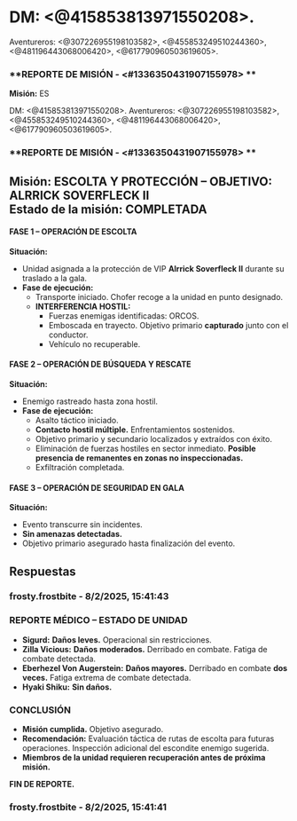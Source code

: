 # DM: <@415853813971550208>.
Aventureros: <@307226955198103582>, <@455853249510244360>, <@481196443068006420>, <@617790960503619605>.
### **REPORTE DE MISIÓN - <#1336350431907155978> **  
**Misión:** ES

DM: <@415853813971550208>.
Aventureros: <@307226955198103582>, <@455853249510244360>, <@481196443068006420>, <@617790960503619605>.
### **REPORTE DE MISIÓN - <#1336350431907155978> **  
**Misión:** ESCOLTA Y PROTECCIÓN – OBJETIVO: ALRRICK SOVERFLECK II  
**Estado de la misión:** COMPLETADA  
---  
#### **FASE 1 – OPERACIÓN DE ESCOLTA**  
**Situación:**  
- Unidad asignada a la protección de VIP **Alrrick Soverfleck II** durante su traslado a la gala.  
- **Fase de ejecución:**  
  - Transporte iniciado. Chofer recoge a la unidad en punto designado.  
  - **INTERFERENCIA HOSTIL:**  
    - Fuerzas enemigas identificadas: ORCOS.  
    - Emboscada en trayecto. Objetivo primario **capturado** junto con el conductor.  
    - Vehículo no recuperable.  

#### **FASE 2 – OPERACIÓN DE BÚSQUEDA Y RESCATE**  
**Situación:**  
- Enemigo rastreado hasta zona hostil.  
- **Fase de ejecución:**  
  - Asalto táctico iniciado.  
  - **Contacto hostil múltiple.** Enfrentamientos sostenidos.  
  - Objetivo primario y secundario localizados y extraídos con éxito.  
  - Eliminación de fuerzas hostiles en sector inmediato. **Posible presencia de remanentes en zonas no inspeccionadas.**  
  - Exfiltración completada.  

#### **FASE 3 – OPERACIÓN DE SEGURIDAD EN GALA**  
**Situación:**  
- Evento transcurre sin incidentes.  
- **Sin amenazas detectadas.**  
- Objetivo primario asegurado hasta finalización del evento.

## Respuestas

### frosty.frostbite - 8/2/2025, 15:41:43

### **REPORTE MÉDICO – ESTADO DE UNIDAD**  
- **Sigurd:** **Daños leves.** Operacional sin restricciones.  
- **Zilla Vicious:** **Daños moderados.** Derribado en combate. Fatiga de combate detectada.  
- **Eberhezel Von Augerstein:** **Daños mayores.** Derribado en combate **dos veces.** Fatiga extrema de combate detectada.  
- **Hyaki Shiku:** **Sin daños.**  

### **CONCLUSIÓN**  
- **Misión cumplida.** Objetivo asegurado.  
- **Recomendación:** Evaluación táctica de rutas de escolta para futuras operaciones. Inspección adicional del escondite enemigo sugerida.  
- **Miembros de la unidad requieren recuperación antes de próxima misión.**  

**FIN DE REPORTE.**

### frosty.frostbite - 8/2/2025, 15:41:41



